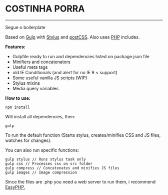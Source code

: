 # COSTINHA PORRA

----------

Segue o boilerplate

Based on  [Gulp](http://gulpjs.com/) with [Stylus](http://stylus-lang.com/) and [postCSS](http://postcss.org/).
Also uses [PHP](https://secure.php.net/) includes.


**Features:**

 - Gulpfile ready to run and dependencies listed on package.json file
 - Minifiers and concatenators
 - Useful meta tags
 - old IE Conditionals (and alert for no IE 9 < support)
 - Some useful vanilla JS scripts (WIP)
 - Stylus mixins
 - Media query variables

**How to use:**

    npm install

Will install all dependencies, then:

    gulp

 To run the default function (Starts stylus, creates/minifies CSS and JS files, watches for changes). 

You can also run specific functions: 

    gulp stylus // Runs stylus task only
    gulp css // Processes css on src folder 
    gulp compress // Concatenates and minifies JS files
    gulp images // Image compression

Since the files are .php you need a web server to run them, i recommend [EasyPHP.](http://www.easyphp.org/)


